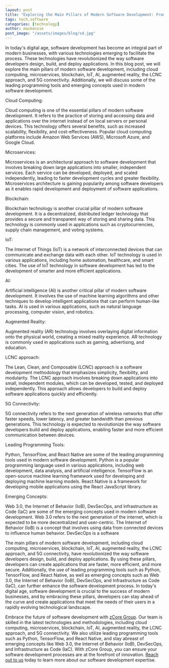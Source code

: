 ```yaml
---
layout: post
title: "Exploring the Main Pillars of Modern Software Development: From Cloud Computing to 5G Connectivity"
tags: tech,software
categories: [technology]
author: mackenzie
post_image: "/assets/images/blog/sd.jpg"
---
```


In today's digital age, software development has become an integral part of modern businesses, with various technologies emerging to facilitate the process. These technologies have revolutionized the way software developers design, build, and deploy applications. In this blog post, we will explore the main pillars of modern software development, including cloud computing, microservices, blockchain, IoT, AI, augmented reality, the LCNC approach, and 5G connectivity. Additionally, we will discuss some of the leading programming tools and emerging concepts used in modern software development.

Cloud Computing:

Cloud computing is one of the essential pillars of modern software development. It refers to the practice of storing and accessing data and applications over the internet instead of on local servers or personal devices. This technology offers several benefits, such as increased scalability, flexibility, and cost-effectiveness. Popular cloud computing platforms include Amazon Web Services (AWS), Microsoft Azure, and Google Cloud.

Microservices:

Microservices is an architectural approach to software development that involves breaking down large applications into smaller, independent services. Each service can be developed, deployed, and scaled independently, leading to faster development cycles and greater flexibility. Microservices architecture is gaining popularity among software developers as it enables rapid development and deployment of software applications.

Blockchain:

Blockchain technology is another crucial pillar of modern software development. It is a decentralized, distributed ledger technology that provides a secure and transparent way of storing and sharing data. This technology is commonly used in applications such as cryptocurrencies, supply chain management, and voting systems.

IoT:

The Internet of Things (IoT) is a network of interconnected devices that can communicate and exchange data with each other. IoT technology is used in various applications, including home automation, healthcare, and smart cities. The use of IoT technology in software development has led to the development of smarter and more efficient applications.

AI:

Artificial intelligence (AI) is another critical pillar of modern software development. It involves the use of machine learning algorithms and other techniques to develop intelligent applications that can perform human-like tasks. AI is used in various applications, such as natural language processing, computer vision, and robotics.

Augmented Reality:

Augmented reality (AR) technology involves overlaying digital information onto the physical world, creating a mixed reality experience. AR technology is commonly used in applications such as gaming, advertising, and education.

LCNC approach:

The Lean, Clean, and Composable (LCNC) approach is a software development methodology that emphasizes simplicity, flexibility, and modularity. The LCNC approach involves breaking down applications into small, independent modules, which can be developed, tested, and deployed independently. This approach allows developers to build and deploy software applications quickly and efficiently.

5G Connectivity:

5G connectivity refers to the next generation of wireless networks that offer faster speeds, lower latency, and greater bandwidth than previous generations. This technology is expected to revolutionize the way software developers build and deploy applications, enabling faster and more efficient communication between devices.

Leading Programming Tools:

Python, TensorFlow, and React Native are some of the leading programming tools used in modern software development. Python is a popular programming language used in various applications, including web development, data analysis, and artificial intelligence. TensorFlow is an open-source machine learning framework used for developing and deploying machine learning models. React Native is a framework for developing mobile applications using the React JavaScript library.

Emerging Concepts:

Web 3.0, the Internet of Behavior (IoB), DevSecOps, and Infrastructure as Code (IaC) are some of the emerging concepts used in modern software development. Web 3.0 refers to the next generation of the internet, which is expected to be more decentralized and user-centric. The Internet of Behavior (IoB) is a concept that involves using data from connected devices to influence human behavior. DevSecOps is a software

The main pillars of modern software development, including cloud computing, microservices, blockchain, IoT, AI, augmented reality, the LCNC approach, and 5G connectivity, have revolutionized the way software developers design, build, and deploy applications. By using these pillars, developers can create applications that are faster, more efficient, and more secure. Additionally, the use of leading programming tools such as Python, TensorFlow, and React Native, as well as emerging concepts such as Web 3.0, the Internet of Behavior (IoB), DevSecOps, and Infrastructure as Code (IaC), can further enhance the software development process. In today's digital age, software development is crucial to the success of modern businesses, and by embracing these pillars, developers can stay ahead of the curve and create applications that meet the needs of their users in a rapidly evolving technological landscape.

Embrace the future of software development with [zCore Group](https://zcoregroup.com/about/). Our team is skilled in the latest technologies and methodologies, including cloud computing, microservices, blockchain, IoT, AI, augmented reality, the LCNC approach, and 5G connectivity. We also utilize leading programming tools such as Python, TensorFlow, and React Native, and stay abreast of emerging concepts like Web 3.0, the Internet of Behavior (IoB), DevSecOps, and Infrastructure as Code (IaC). With zCore Group, you can ensure your software development processes are at the forefront of innovation. [Reach out to us](https://zcoregroup.com/contact/) today to learn more about our software development expertise.

